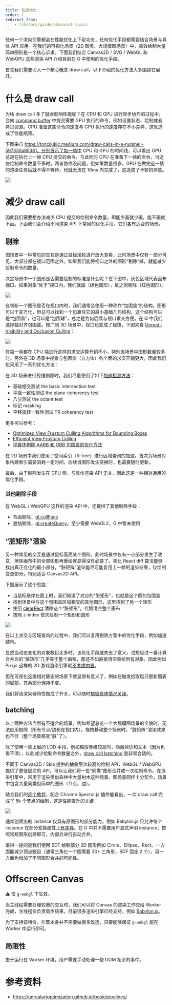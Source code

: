```yaml
---
title: 性能优化
order: 1
redirect_from:
    - /zh/docs/guide/advanced-topics
---
```


任何一个渲染引擎都会在性能优化上下足功夫，任何优化手段都需要结合场景与具体 API 应用。在我们的可视化场景（2D 图表、大规模图场景）中，高效绘制大量简单图形是一个核心诉求。下面我们结合 Canvas2D / SVG / WebGL 和 WebGPU 这些渲染 API 介绍目前在 G 中使用的优化手段。

首先我们需要引入一个核心概念 draw call，以下介绍的优化方法大多围绕它展开。

# 什么是 draw call

为啥 draw call 多了就会影响性能呢？在 CPU 和 GPU 进行异步协作的过程中，会向 [command buffer](https://www.w3.org/TR/webgpu/#command-buffers) 中提交需要 GPU 执行的命令，例如设置状态、绘制或者拷贝资源。CPU 准备这些命令的速度与 GPU 执行的速度存在不小差异，这就造成了性能瓶颈。

下图来自 https://toncijukic.medium.com/draw-calls-in-a-nutshell-597330a85381，分别展示了每一帧中 CPU 和 GPU 的时间线，可以看出 GPU 总是在执行上一帧 CPU 提交的命令，与此同时 CPU 在准备下一帧的命令。当这些绘制命令数量不多时，两者协作没问题，但如果数量很多，GPU 在做完这一帧的渲染任务后就不得不等待，也就无法在 16ms 内完成了，这造成了卡顿的体感。

![](https://gw.alipayobjects.com/mdn/rms_6ae20b/afts/img/A*OdI0SqKtWB0AAAAAAAAAAAAAARQnAQ)

# 减少 draw call

因此我们需要想办法减少 CPU 提交的绘制命令数量，即能少画就少画，能不画就不画。下面我们会介绍不同渲染 API 下常用的优化手段，它们各有适合的场景。

## 剔除

图场景中一种常见的交互是通过鼠标滚轮进行放大查看，此时场景中仅有一部分可见，大部分都在视口范围之外。如果我们能将视口之外的图形“剔除”掉，就能减少绘制命令的数量。

决定场景中一个图形是否需要绘制的标准是什么呢？在下图中，灰色区域代表画布视口，如果对象“处于”视口内，我们就画（绿色图形），反之则剔除（红色图形）。

![](https://gw.alipayobjects.com/mdn/rms_6ae20b/afts/img/A*IrstQLn0kVoAAAAAAAAAAAAAARQnAQ)

在判断一个图形是否在视口内时，我们通常会使用一种称作“包围盒”的结构。图形可以千变万化，但总可以找到一个包裹住它的最小基础几何结构，这个结构可以是“包围盒”，也可以是“包围球”，总之是为何后续与视口求交方便。在 G 中我们选择轴对齐包围盒。推广到 3D 场景中，视口也变成了视锥，下图来自 [Unreal - Visibility and Occlusion Culling](https://docs.unrealengine.com/Engine/Rendering/VisibilityCulling#viewfrustum)：

![](https://user-images.githubusercontent.com/3608471/78733815-18111d80-7979-11ea-940b-9886ec5cf5e4.png)

在每一帧都在 CPU 端进行这样的求交运算开销不小，特别当场景中图形数量较多时。另外在 3D 场景中视锥与包围盒（立方体）各个面的求交开销更大，因此我们也采用了一系列优化方法：

在 3D 场景进行视锥剔除时，我们尽量使用了如下[加速检测方法](https://github.com/antvis/GWebGPUEngine/issues/3)：

-   基础相交测试 the basic intersection test
-   平面一致性测试 the plane-coherency test
-   八分测试 the octant test
-   标记 masking
-   平移旋转一致性测试 TR coherency test

更多可以参考：

-   [Optimized View Frustum Culling Algorithms for Bounding Boxes](http://fileadmin.cs.lth.se/cs/Personal/Tomas_Akenine-Moller/pubs/vfcullbox.pdf.gz)
-   [Efficient View Frustum Culling](http://old.cescg.org/CESCG-2002/DSykoraJJelinek/)
-   [视锥体剔除 AABB 和 OBB 包围盒的优化方法](https://zhuanlan.zhihu.com/p/55915345)

在 2D 场景中我们使用了空间索引（R-tree）进行区域查询的加速。首次为场景对象构建索引需要消耗一定时间，后续当图形发生变换时，也需要随时更新。

最后，由于剔除发生在 CPU 侧，与具体渲染 API 无关，因此这是一种相对通用的优化手段。

### 其他剔除手段

在 WebGL / WebGPU 这样的渲染 API 中，还提供了其他剔除手段：

-   背面剔除，[gl.cullFace](https://developer.mozilla.org/zh-CN/docs/Web/API/WebGLRenderingContext/cullFace)
-   遮挡剔除，[gl.createQuery](https://developer.mozilla.org/en-US/docs/Web/API/WebGL2RenderingContext/createQuery)。至少需要 WebGL2，G 中暂未使用

## “脏矩形”渲染

另一种常见的交互是通过鼠标高亮某个图形。此时场景中仅有一小部分发生了改变，擦除画布中的全部图形再重绘就显得没有必要了。类比 React diff 算法能够找出真正变化的最小部分，“脏矩阵”渲染能尽可能复用上一帧的渲染结果，仅绘制变更部分，特别适合 Canvas2D API。

下图展示了这个思路：

-   当鼠标悬停在圆上时，我们知道了对应的“脏矩形”，也就是这个圆的包围盒
-   找到场景中与这个包围盒区域相交的其他图形，这里找到了另一个矩形
-   使用 [clearRect](https://developer.mozilla.org/zh-CN/docs/Web/API/CanvasRenderingContext2D/clearRect) 清除这个“脏矩形”，代替清空整个画布
-   按照 z-index 依次绘制一个矩形和圆形

![](https://gw.alipayobjects.com/mdn/rms_6ae20b/afts/img/A*6zyLTL-AIbQAAAAAAAAAAAAAARQnAQ)

在以上求交与区域查询的过程中，我们可以复用剔除方案中的优化手段，例如加速结构。

显然当动态变化的对象数目太多时，该优化手段就失去了意义，试想经过一番计算合并后的“脏矩形”几乎等于整个画布，那还不如直接清空重绘所有对象。因此例如 Pixi.js 这样的 2D 游戏渲染引擎就[不考虑内置](https://github.com/pixijs/pixi.js/issues/3503)。

但在可视化这类相对静态的场景下就显得有意义了，例如在触发拾取后只更新图表的局部，其余部分保持不变。

我们将该渲染器特性做成了开关，可以随时[根据具体情况关闭](/zh/docs/api/renderer#enabledirtyrectanglerendering)。

## batching

以上两种方法当然有不适合的场景，例如希望总览一个大规模图场景的全貌时，无法应用剔除（所有节点/边都在视口内）。拖拽移动整个场景时，“脏矩阵”渲染效果也不佳（整个场景都变“脏”了）。

除了使用一些上层的 LOD 手段，例如缩放等级较高时，隐藏掉边和文本（因为也看不清），以此减少绘制命令数量之外，[draw call batching](https://docs.unity3d.com/Manual/DrawCallBatching.html) 是非常合适的。

不同于 Canvas2D / Skia 提供的抽象层次较高的绘制 API，WebGL / WebGPU 提供了更低层次的 API，可以让我们将一批“同类”图形合并成一次绘制命令。在渲染引擎中，常用于渲染类似森林中大量树木这种场景。图场景同样十分契合，场景中包含大量同类但简单的图形（节点、边）。

结合我们的[这个教程](/zh/docs/guide/diving-deeper/camera)，配合 Chrome Spector.js 插件能看出，一次 draw call 完成了 8k 个节点的绘制，这是性能提升的关键：

![](https://gw.alipayobjects.com/mdn/rms_6ae20b/afts/img/A*-8GtQrpM-jsAAAAAAAAAAAAAARQnAQ)

通常创建出的 instance 仅具有原图形的部分能力。例如 Babylon.js 只允许每个 instance 在部分变换属性上[有差异](https://doc.babylonjs.com/divingDeeper/mesh/copies/instances)。在 G 中并不需要用户显式声明 instance，按照常规图形创建即可，内部会进行自动合并。

值得一提的是我们使用 SDF 绘制部分 2D 图形例如 Circle、Ellipse、Rect。一方面能减少顶点数目（通常三角化一个圆需要 30+ 三角形，SDF 固定 2 个），另一方面也增加了不同图形合并的可能性。

# Offscreen Canvas

⚠️ 仅 `g-webgl` 下生效。

当主线程需要处理较重的交互时，我们可以将 Canvas 的渲染工作交给 Worker 完成，主线程仅负责同步结果。目前很多渲染引擎已经支持，例如 [Babylon.js](https://doc.babylonjs.com/divingDeeper/scene/offscreenCanvas)。

为了支持该特性，引擎本身并不需要做很多改造，只要能够保证 `g-webgl` 能在 Worker 中运行即可。

## 局限性

由于运行在 Worker 环境，用户需要手动处理一些 DOM 相关的事件。

# 参考资料

-   https://unrealartoptimization.github.io/book/pipelines/
